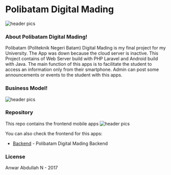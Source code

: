 # Polibatam Digital Mading

![header pics](https://i.ibb.co/QQDy6hf/polibatam-header-11x-min.png)

### About Polibatam Digital Mading!

Polibatam (Politeknik Negeri Batam) Digital Mading is my final project for my University. The App was down because the cloud server is inactive. This Project contains of Web Server build with PHP Laravel and Android build with Java. The main function of this apps is to facilitate the student to access an information only from their smartphone. Admin can post some announcements or events to the student with this apps.

### Business Model!
![header pics](https://i.ibb.co/YXMMrk5/Database.png)

### Repository
This repo contains the frontend mobile apps
![header pics](https://i.ibb.co/8jnXS58/ssss-11x.png)

You can also check the frontend for this apps:
  * [Backend](https://github.com/anwarabdullahn/polibatam-digitalmading-backend) - Polibatam Digital Mading Backend
  
### License
Anwar Abdullah N - 2017
